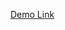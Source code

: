 <a href="https://mayijun1203.github.io/PHOTOMAPPERGH/light.html#11/22.1627/113.5518" target="_blank"> Demo Link </a>
